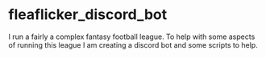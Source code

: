 # fleaflicker_discord_bot
I run a fairly a complex fantasy football league. To help with some aspects of running this league I am creating a discord bot and some scripts to help. 
